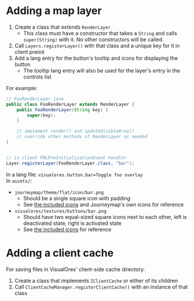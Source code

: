 # Adding a map layer
1. Create a class that extends `RenderLayer`
   - This class must have a constructor that takes a `String` and calls `super(String)` with it. No other constructors will be called.
2. Call `Layers.registerLayer()` with that class and a unique key for it in client preinit
3. Add a lang entry for the button's tooltip and icons for displaying the button
   - The tooltip lang entry will also be used for the layer's entry in the controls list

For example:

```java
// FooRenderLayer.java
public class FooRenderLayer extends RenderLayer {
    public FooRenderLayer(String key) {
        super(key);
    }

    // implement render() and updateVisibleArea()
    // override other methods of RenderLayer as needed
}


// in client FMLPreInitializationEvent handler
Layer.registerLayer(FooRenderLayer.class, "bar");
```
In a lang file:
`visualores.button.bar=Toggle foo overlay`  
In `assets/`:
- `journeymap/theme/flat/icon/bar.png`
  - Should be a single square icon with padding
  - See [the included icons](src/main/resources/assets/journeymap/theme/flat/icon) and Journeymap's own icons for reference
- `visualores/textures/buttons/bar.png`
  - Should have two equal-sized square icons next to each other, left is deactivated state, right is activated state
  - See [the included icons](src/main/resources/assets/visualores/textures/buttons) for reference

# Adding a client cache
For saving files in VisualOres' client-side cache directory.
1. Create a class that implements `IClientCache` or either of its children
2. Call `ClientCacheManager.registerClientCache()` with an instance of that class